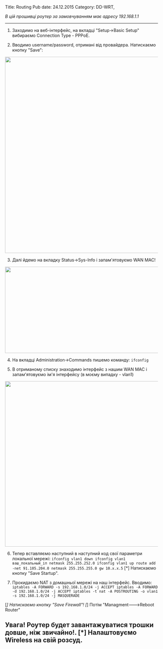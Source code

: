 Title: Routing
Pub date: 24.12.2015
Category: DD-WRT, 

_В цій прошивці роутер за замовчуванням має адресу 192.168.1.1_

-----

1. Заходимо на веб-інтерфейс, на вкладці "Setup->Basic Setup" вибираємо Connection Type - PPPoE.

2. Вводимо username/password, отримані від провайдера. Натискаємо кнопку "Save":
<img class="wp-image-142 size-full aligncenter" src="https://zaychik.info/wp-content/uploads/basic-setup1.png" width="1024" height="648" />

3. Далі йдемо на вкладку Status->Sys-Info і запам'ятовуємо WAN MAC!
<img class="wp-image-143 size-full aligncenter" src="https://zaychik.info/wp-content/uploads/dd_wrtsystem_info_125.jpg" width="811" height="285" />

4. На вкладці Administration->Commands пишемо команду:
`ifconfig`

5. В отриманому списку знаходимо інтерфейс з нашим WAN MAC і запам'ятовуємо ім'я інтерфейсу (в моєму випадку - vlan1)

<img class="size-full wp-image-2584 aligncenter" src="https://zaychik.info/wp-content/uploads/dd-wrt_wan_mac.jpg" alt="" width="542" height="546" />

6. Тепер вставляємо наступний в наступний код свої параметри локальної мережі:
`ifconfig vlan1 down
ifconfig vlan1 ваш_локальный_іп netmask 255.255.252.0
ifconfig vlan1 up
route add -net 91.105.204.0 netmask 255.255.255.0 gw 10.x.x.5`
[*] Натискаємо кнопку "Save Startup".

7. Прокидаємо NAT з домашньої мережі на наш інтерфейс. Вводимо:
`iptables -A FORWARD -s 192.168.1.0/24 -j ACCEPT
iptables -A FORWARD -d 192.168.1.0/24 -j ACCEPT
iptables -t nat -A POSTROUTING -o vlan1 -s 192.168.1.0/24 -j MASQUERADE`

[*] Натискаємо кнопку "Save Firewall"!
[*] Потім "Managment--->Reboot Router"

**Увага! Роутер будет завантажуватися трошки довше, ніж звичайно!**.
[*] Налаштовуємо Wireless на свій розсуд.
-----